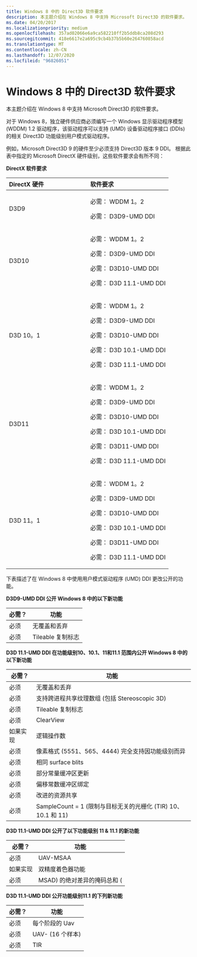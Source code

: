 ```yaml
---
title: Windows 8 中的 Direct3D 软件要求
description: 本主题介绍在 Windows 8 中支持 Microsoft Direct3D 的软件要求。
ms.date: 04/20/2017
ms.localizationpriority: medium
ms.openlocfilehash: 357ad02066e6a9ca582210ff2b5ddb8ca208d293
ms.sourcegitcommit: 418e6617e2a695c9cb4b37b5b60e264760858acd
ms.translationtype: MT
ms.contentlocale: zh-CN
ms.lasthandoff: 12/07/2020
ms.locfileid: "96826051"
---
```

# <a name="direct3d-software-requirements-in-windows-8"></a>Windows 8 中的 Direct3D 软件要求


本主题介绍在 Windows 8 中支持 Microsoft Direct3D 的软件要求。

对于 Windows 8，独立硬件供应商必须编写一个 Windows 显示驱动程序模型 (WDDM) 1.2 驱动程序，该驱动程序可以支持 (UMD) 设备驱动程序接口 (DDIs) 的相关 Direct3D 功能级别用户模式驱动程序。

例如，Microsoft Direct3D 9 的硬件至少必须支持 Direct3D 版本 9 DDI。 根据此表中指定的 Microsoft DirectX 硬件级别，这些软件要求会有所不同：

**DirectX 软件要求**

<table>
<colgroup>
<col width="50%" />
<col width="50%" />
</colgroup>
<thead>
<tr class="header">
<th align="left">DirectX 硬件</th>
<th align="left">软件要求</th>
</tr>
</thead>
<tbody>
<tr class="odd">
<td align="left">D3D9</td>
<td align="left"><p>必需： WDDM 1。2</p>
<p>必需： D3D9-UMD DDI</p></td>
</tr>
<tr class="even">
<td align="left">D3D10</td>
<td align="left"><p>必需： WDDM 1。2</p>
<p>必需： D3D9-UMD DDI</p>
<p>必需： D3D10-UMD DDI</p>
<p>必需： D3D 11.1-UMD DDI</p></td>
</tr>
<tr class="odd">
<td align="left">D3D 10。1</td>
<td align="left"><p>必需： WDDM 1。2</p>
<p>必需： D3D9-UMD DDI</p>
<p>必需： D3D10-UMD DDI</p>
<p>必需： D3D 10.1-UMD DDI</p>
<p>必需： D3D 11.1-UMD DDI</p></td>
</tr>
<tr class="even">
<td align="left">D3D11</td>
<td align="left"><p>必需： WDDM 1。2</p>
<p>必需： D3D9-UMD DDI</p>
<p>必需： D3D10-UMD DDI</p>
<p>必需： D3D 10.1-UMD DDI</p>
<p>必需： D3D11-UMD DDI</p>
<p>必需： D3D 11.1-UMD DDI</p></td>
</tr>
<tr class="odd">
<td align="left">D3D 11。1</td>
<td align="left"><p>必需： WDDM 1。2</p>
<p>必需： D3D9-UMD DDI</p>
<p>必需： D3D10-UMD DDI</p>
<p>必需： D3D 10.1-UMD DDI</p>
<p>必需： D3D11-UMD DDI</p>
<p>必需： D3D 11.1-UMD DDI</p></td>
</tr>
</tbody>
</table>

 

下表描述了在 Windows 8 中使用用户模式驱动程序 (UMD) DDI 更改公开的功能。

**D3D9-UMD DDI 公开 Windows 8 中的以下新功能**

| 必需？ | 功能                  |
|-----------|--------------------------|
| 必须  | 无覆盖和丢弃 |
| 必须  | Tileable 复制标志       |

 

**D3D 11.1-UMD DDI 在功能级别10、10.1、11和11.1 范围内公开 Windows 8 中的以下新功能**

| 必需？      | 功能                                                                            |
|----------------|------------------------------------------------------------------------------------|
| 必须       | 无覆盖和丢弃                                                           |
| 必须       | 支持跨进程共享纹理数组 (包括 Stereoscopic 3D)     |
| 必须       | Tileable 复制标志                                                                 |
| 必须       | ClearView                                                                          |
| 如果实现 | 逻辑操作数                                                                          |
| 必须       | 像素格式 (5551、565、4444) 完全支持因功能级别而异        |
| 必须       | 相同 surface blits                                                                 |
| 必须       | 部分常量缓冲区更新                                                    |
| 必须       | 偏移常数缓冲区绑定                                                        |
| 必须       | 改进的资源共享                                                          |
| 必须       | SampleCount = 1 (限制与目标无关的光栅化 (TIR) 10、10.1 和 11)  |

 

**D3D 11.1-UMD DDI 公开了以下功能级别 11 & 11.1 的新功能**

| 必需？      | 功能                                   |
|----------------|-------------------------------------------|
| 必须       | UAV-MSAA                                  |
| 如果实现 | 双精度着色器功能     |
| 必须       | MSAD) 的绝对差异的掩码总和 ( |

 

**D3D 11.1-UMD DDI 公开功能级别11.1 的下列新功能**

| 必需？ | 功能                  |
|-----------|--------------------------|
| 必须  | 每个阶段的 Uav      |
| 必须  | UAV- (16 个样本)  |
| 必须  | TIR                      |

 

 

 





